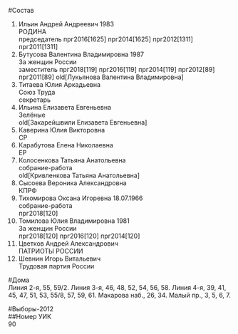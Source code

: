#Состав  
1. Ильин Андрей Андреевич 1983  
    РОДИНА  
    председатель прг2016[1625] прг2014[1625] прг2012[1311] прг2011[1311]  
2. Бутусова Валентина Владимировна 1987  
    За женщин России  
    заместитель прг2018[119] прг2016[119] прг2014[119] прг2012[89] прг2011[89] old[Лукьянова Валентина Владимировна]  
3. Титаева Юлия Аркадьевна  
    Союз Труда  
    секретарь  
4. Ильина Елизавета Евгеньевна  
    Зелёные  
    old[Закарейшвили Елизавета Евгеньевна]  
5. Каверина Юлия Викторовна  
    СР  
6. Карабутова Елена Николаевна  
    ЕР  
7. Колосенкова Татьяна Анатольевна  
    собрание-работа  
    old[Кривленкова Татьяна Анатольевна]  
8. Сысоева Вероника Александровна  
    КПРФ  
9. Тихомирова Оксана Игоревна 18.07.1966  
    собрание-работа  
    прг2018[120]  
10. Томилова Юлия Владимировна 1981  
    За женщин России  
    прг2018[120] прг2016[120] прг2014[120]  
11. Цветков Андрей Александрович  
    ПАТРИОТЫ РОССИИ  
12. Шевнин Игорь Витальевич  
    Трудовая партия России  
  
#Дома  
Линия  2-я,     55, 59/2. Линия  3-я,     46, 48, 52, 54, 56, 58. Линия  4-я,     39, 41, 45, 47, 51, 53, 55/8, 57, 59, 61. Макарова наб.,     26, 34. Малый пр.,     3, 5, 6, 7.  
  
#Выборы-2012  
##Номер УИК  
90  
